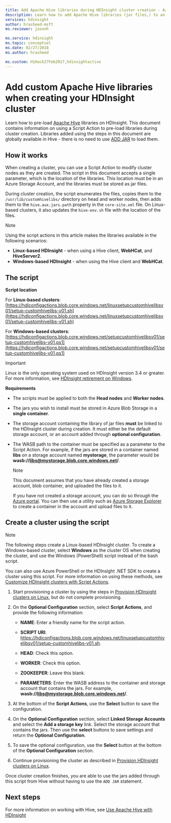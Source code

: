 ```yaml
---
title: Add Apache Hive libraries during HDInsight cluster creation - Azure 
description: Learn how to add Apache Hive libraries (jar files,) to an HDInsight cluster during cluster creation.
services: hdinsight
author: hrasheed-msft
ms.reviewer: jasonh

ms.service: hdinsight
ms.topic: conceptual
ms.date: 02/27/2018
ms.author: hrasheed

ms.custom: H1Hack27Feb2017,hdinsightactive
---
```

# Add custom Apache Hive libraries when creating your HDInsight cluster

Learn how to pre-load [Apache Hive](https://hive.apache.org/) libraries on HDInsight. This document contains information on using a Script Action to pre-load libraries during cluster creation. Libraries added using the steps in this document are globally available in Hive - there is no need to use [ADD JAR](https://cwiki.apache.org/confluence/display/Hive/LanguageManual+Cli) to load them.

## How it works

When creating a cluster, you can use a Script Action to modify cluster nodes as they are created. The script in this document accepts a single parameter, which is the location of the libraries. This location must be in an Azure Storage Account, and the libraries must be stored as jar files.

During cluster creation, the script enumerates the files, copies them to the `/usr/lib/customhivelibs/` directory on head and worker nodes, then adds them to the `hive.aux.jars.path` property in the `core-site.xml` file. On Linux-based clusters, it also updates the `hive-env.sh` file with the location of the files.

> [!NOTE]  
> Using the script actions in this article makes the libraries available in the following scenarios:
>
> * **Linux-based HDInsight** - when using a Hive client, **WebHCat**, and **HiveServer2**.
> * **Windows-based HDInsight** - when using the Hive client and **WebHCat**.

## The script

**Script location**

For **Linux-based clusters**: [https://hdiconfigactions.blob.core.windows.net/linuxsetupcustomhivelibsv01/setup-customhivelibs-v01.sh](https://hdiconfigactions.blob.core.windows.net/linuxsetupcustomhivelibsv01/setup-customhivelibs-v01.sh)

For **Windows-based clusters**: [https://hdiconfigactions.blob.core.windows.net/setupcustomhivelibsv01/setup-customhivelibs-v01.ps1](https://hdiconfigactions.blob.core.windows.net/setupcustomhivelibsv01/setup-customhivelibs-v01.ps1)

> [!IMPORTANT]  
> Linux is the only operating system used on HDInsight version 3.4 or greater. For more information, see [HDInsight retirement on Windows](hdinsight-component-versioning.md#hdinsight-windows-retirement).

**Requirements**

* The scripts must be applied to both the **Head nodes** and **Worker nodes**.

* The jars you wish to install must be stored in Azure Blob Storage in a **single container**.

* The storage account containing the library of jar files **must** be linked to the HDInsight cluster during creation. It must either be the default storage account, or an account added through __optional configuration__.

* The WASB path to the container must be specified as a parameter to the Script Action. For example, if the jars are stored in a container named **libs** on a storage account named **mystorage**, the parameter would be **wasb://libs@mystorage.blob.core.windows.net/**.

  > [!NOTE]  
  > This document assumes that you have already created a storage account, blob container, and uploaded the files to it.
  >
  > If you have not created a storage account, you can do so through the [Azure portal](https://portal.azure.com). You can then use a utility such as [Azure Storage Explorer](https://storageexplorer.com/) to create a container in the account and upload files to it.

## Create a cluster using the script

> [!NOTE]  
> The following steps create a Linux-based HDInsight cluster. To create a Windows-based cluster, select **Windows** as the cluster OS when creating the cluster, and use the Windows (PowerShell) script instead of the bash script.
>
> You can also use Azure PowerShell or the HDInsight .NET SDK to create a cluster using this script. For more information on using these methods, see [Customize HDInsight clusters with Script Actions](hdinsight-hadoop-customize-cluster-linux.md).

1. Start provisioning a cluster by using the steps in [Provision HDInsight clusters on Linux](hdinsight-hadoop-provision-linux-clusters.md), but do not complete provisioning.

2. On the **Optional Configuration** section, select **Script Actions**, and provide the following information:

   * **NAME**: Enter a friendly name for the script action.

   * **SCRIPT URI**: https://hdiconfigactions.blob.core.windows.net/linuxsetupcustomhivelibsv01/setup-customhivelibs-v01.sh.

   * **HEAD**: Check this option.

   * **WORKER**: Check this option.

   * **ZOOKEEPER**: Leave this blank.

   * **PARAMETERS**: Enter the WASB address to the container and storage account that contains the jars. For example, **wasb://libs@mystorage.blob.core.windows.net/**.

3. At the bottom of the **Script Actions**, use the **Select** button to save the configuration.

4. On the **Optional Configuration** section, select **Linked Storage Accounts** and select the **Add a storage key** link. Select the storage account that contains the jars. Then use the **select** buttons to save settings and return the **Optional Configuration**.

5. To save the optional configuration, use the **Select** button at the bottom of the **Optional Configuration** section.

6. Continue provisioning the cluster as described in [Provision HDInsight clusters on Linux](hdinsight-hadoop-provision-linux-clusters.md).

Once cluster creation finishes, you are able to use the jars added through this script from Hive without having to use the `ADD JAR` statement.

## Next steps

For more information on working with Hive, see [Use Apache Hive with HDInsight](hadoop/hdinsight-use-hive.md)
